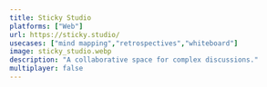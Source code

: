 ```yaml
---
title: Sticky Studio
platforms: ["Web"]
url: https://sticky.studio/
usecases: ["mind mapping","retrospectives","whiteboard"]
image: sticky_studio.webp
description: "A collaborative space for complex discussions."
multiplayer: false
---
```

